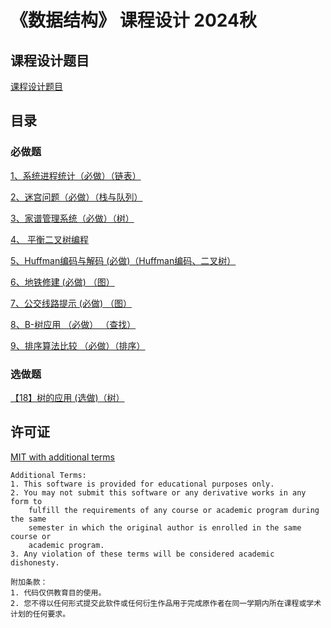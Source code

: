 # 《数据结构》 课程设计 2024秋

## 课程设计题目

[课程设计题目](./problems.md)

## 目录

### 必做题

[1、系统进程统计（必做）（链表）](./procs/)

[2、迷宫问题（必做）（栈与队列）](./maze/)

[3、家谱管理系统（必做）（树）](./family/)

[4、 平衡二叉树编程](./avl_tree/)

[5、Huffman编码与解码 (必做)（Huffman编码、二叉树）](./huffman/)

[6、地铁修建 (必做) （图）](./subway/)

[7、公交线路提示 (必做) （图）](./bus/)

[8、B-树应用 （必做） （查找）](./b_tree/)

[9、排序算法比较 （必做）（排序）](./sort/)

### 选做题

[【18】树的应用 (选做)（树）](./json_parser/)

## 许可证

[MIT with additional terms](./LICENSE)

```
Additional Terms:
1. This software is provided for educational purposes only.
2. You may not submit this software or any derivative works in any form to 
    fulfill the requirements of any course or academic program during the same 
    semester in which the original author is enrolled in the same course or 
    academic program.
3. Any violation of these terms will be considered academic dishonesty.
```

```
附加条款：
1. 代码仅供教育目的使用。
2. 您不得以任何形式提交此软件或任何衍生作品用于完成原作者在同一学期内所在课程或学术计划的任何要求。
```

